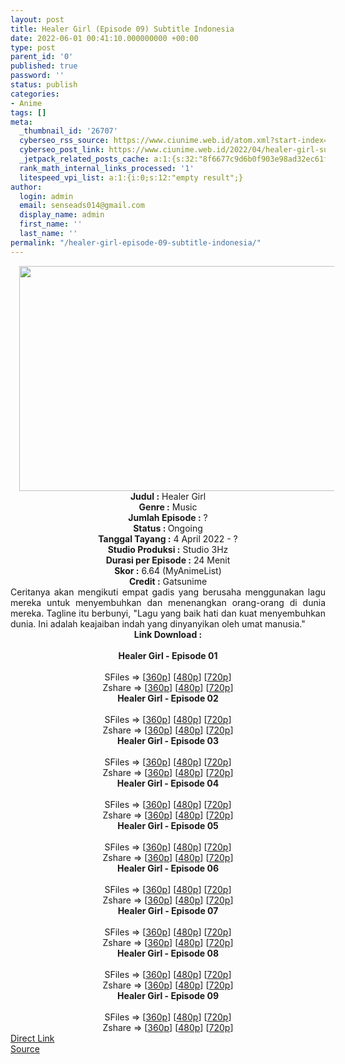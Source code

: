 ```yaml
---
layout: post
title: Healer Girl (Episode 09) Subtitle Indonesia
date: 2022-06-01 00:41:10.000000000 +00:00
type: post
parent_id: '0'
published: true
password: ''
status: publish
categories:
- Anime
tags: []
meta:
  _thumbnail_id: '26707'
  cyberseo_rss_source: https://www.ciunime.web.id/atom.xml?start-index=1
  cyberseo_post_link: https://www.ciunime.web.id/2022/04/healer-girl-subtitle-indonesia.html
  _jetpack_related_posts_cache: a:1:{s:32:"8f6677c9d6b0f903e98ad32ec61f8deb";a:2:{s:7:"expires";i:1658342817;s:7:"payload";a:3:{i:0;a:1:{s:2:"id";i:27005;}i:1;a:1:{s:2:"id";i:26906;}i:2;a:1:{s:2:"id";i:27096;}}}}
  rank_math_internal_links_processed: '1'
  litespeed_vpi_list: a:1:{i:0;s:12:"empty result";}
author:
  login: admin
  email: senseads014@gmail.com
  display_name: admin
  first_name: ''
  last_name: ''
permalink: "/healer-girl-episode-09-subtitle-indonesia/"
---
```

<div class="separator" style="clear: both; text-align: center;"><a href="https://blogger.googleusercontent.com/img/b/R29vZ2xl/AVvXsEjfcXrisJiW9OtVGCAZrkfZLYZl2KVbvOXyFcYXEUqAK0OHD6jzCg1JqLch_kXtoh_P55iG4Pqn9zJqLZTDUznvAqFTLohRzhz5oZTPSitwSIibm_TMEqG78JihjLXKMie-pJBxnwvoxscSUfXQebXPqVEiJY82PKN4k2fZCC0UEJGdy3neSzVFG3oS/s1280/Healer%20Girl.jpg" style="margin-left: 1em; margin-right: 1em;"><img border="0" data-original-height="720" data-original-width="1280" height="360" src="{{ site.baseurl }}/assets/2022/06/Healer%20Girl.jpg" width="640" /></a></div>
<div class="separator" style="clear: both; text-align: center;"></div>
<div style="text-align: center;"><b>Judul</b><b><b> </b>:</b> Healer Girl</div>
<div style="text-align: center;"><b><b>Genre :</b></b> Music</div>
<div style="text-align: center;"><b>Jumlah Episode :</b> ?<br /><b>Status :&nbsp;</b>Ongoing<br /><b>Tanggal Tayang :</b> 4 April&nbsp;2022 - ?<br /><b>Studio Produksi :</b>&nbsp;Studio 3Hz<br /><b>Durasi per Episode :</b> 24 Menit</div>
<div style="text-align: center;"><b>Skor :</b> 6.64 (MyAnimeList)</div>
<div style="text-align: center;"><b>Credit :</b>&nbsp;Gatsunime</div>
<div style="text-align: center;"></div>
<div style="text-align: justify;">Ceritanya akan mengikuti empat gadis yang berusaha menggunakan lagu mereka untuk menyembuhkan dan menenangkan orang-orang di dunia mereka. Tagline itu berbunyi, "Lagu yang baik hati dan kuat menyembuhkan dunia. Ini adalah keajaiban indah yang dinyanyikan oleh umat manusia."</div>
<div style="text-align: justify;"></div>
<div style="text-align: justify;"></div>
<div style="text-align: center;">
<div style="text-align: center;">
<div style="text-align: left;">
<div style="text-align: center;"><b>Link Download :</b></div>
<div style="text-align: center;"><b><br /></b></div>
<div style="text-align: center;"><span style="text-align: left;"><b>Healer Girl&nbsp;</b></span><b>- Episode 01</b></div>
<div style="text-align: center;"><b><br /></b></div>
<div style="text-align: center;">SFiles =&gt; [<a href="http://www.solidfiles.com/v/ZZP873DzAvMw8" target="_blank" rel="noopener">360p</a>] [<a href="http://www.solidfiles.com/v/ZZP87gAz43Qre" target="_blank" rel="noopener">480p</a>] [<a href="http://www.solidfiles.com/v/5dzWDpQV3xvL6" target="_blank" rel="noopener">720p</a>]</div>
<div style="text-align: center;">Zshare =&gt; [<a href="https://www108.zippyshare.com/v/8lfEvL2t/file.html" target="_blank" rel="noopener">360p</a>] [<a href="https://www108.zippyshare.com/v/KDoIBFKy/file.html" target="_blank" rel="noopener">480p</a>] [<a href="https://www108.zippyshare.com/v/LbU2bZI9/file.html" target="_blank" rel="noopener">720p</a>]</div>
<div style="text-align: center;"></div>
<div style="text-align: center;">
<div><span style="text-align: left;"><b>Healer Girl&nbsp;</b></span><b>- Episode 02</b></div>
<div><b><br /></b></div>
<div>SFiles =&gt; [<a href="http://www.solidfiles.com/v/BVX4peAmDXz5j" target="_blank" rel="noopener">360p</a>] [<a href="http://www.solidfiles.com/v/NVXWmpeMWjRr3" target="_blank" rel="noopener">480p</a>] [<a href="http://www.solidfiles.com/v/YLeG7LnD54Qaa" target="_blank" rel="noopener">720p</a>]</div>
<div>Zshare =&gt; [<a href="https://www40.zippyshare.com/v/0RO7xPpq/file.html" target="_blank" rel="noopener">360p</a>] [<a href="https://www40.zippyshare.com/v/UFwsSkM7/file.html" target="_blank" rel="noopener">480p</a>] [<a href="https://www40.zippyshare.com/v/ZfYv6eSj/file.html" target="_blank" rel="noopener">720p</a>]</div>
<div></div>
<div>
<div><span style="text-align: left;"><b>Healer Girl&nbsp;</b></span><b>- Episode 03</b></div>
<div><b><br /></b></div>
<div>SFiles =&gt; [<a href="http://www.solidfiles.com/v/VKWYgxZM5zMGK" target="_blank" rel="noopener">360p</a>] [<a href="http://www.solidfiles.com/v/BVX8MVkjd6BD6" target="_blank" rel="noopener">480p</a>] [<a href="http://www.solidfiles.com/v/kXzNjq6yQ8RQk" target="_blank" rel="noopener">720p</a>]</div>
<div>Zshare =&gt; [<a href="https://www48.zippyshare.com/v/rNm4pgBv/file.html" target="_blank" rel="noopener">360p</a>] [<a href="https://www48.zippyshare.com/v/u3Xr3orK/file.html" target="_blank" rel="noopener">480p</a>] [<a href="https://www48.zippyshare.com/v/V5s3TPoI/file.html" target="_blank" rel="noopener">720p</a>]</div>
</div>
<div></div>
<div>
<div><span style="text-align: left;"><b>Healer Girl&nbsp;</b></span><b>- Episode 04</b></div>
<div><b><br /></b></div>
<div>SFiles =&gt; [<a href="http://www.solidfiles.com/v/W8WYjjNWY4rj6" target="_blank" rel="noopener">360p</a>] [<a href="http://www.solidfiles.com/v/PeQWgw5a55nPG" target="_blank" rel="noopener">480p</a>] [<a href="http://www.solidfiles.com/v/4YVqLKrym7ngy" target="_blank" rel="noopener">720p</a>]</div>
<div>Zshare =&gt; [<a href="https://www43.zippyshare.com/v/FDjz8FRm/file.html" target="_blank" rel="noopener">360p</a>] [<a href="https://www43.zippyshare.com/v/qcTKSus6/file.html" target="_blank" rel="noopener">480p</a>] [<a href="https://www43.zippyshare.com/v/ZnKXufiH/file.html" target="_blank" rel="noopener">720p</a>]</div>
</div>
<div></div>
<div>
<div><span style="text-align: left;"><b>Healer Girl&nbsp;</b></span><b>- Episode 05</b></div>
<div><b><br /></b></div>
<div>SFiles =&gt; [<a href="https://www.mp4upload.com/9mira3379n1e" target="_blank" rel="noopener">360p</a>] [<a href="https://www.mp4upload.com/96jjvdqqmem4" target="_blank" rel="noopener">480p</a>] [<a href="https://www.mp4upload.com/miac8p8kmck6" target="_blank" rel="noopener">720p</a>]</div>
<div>Zshare =&gt; [<a href="https://www78.zippyshare.com/v/wI1UXAe0/file.html" target="_blank" rel="noopener">360p</a>] [<a href="https://www78.zippyshare.com/v/PR0SL2jN/file.html" target="_blank" rel="noopener">480p</a>] [<a href="https://www78.zippyshare.com/v/379ApBWO/file.html" target="_blank" rel="noopener">720p</a>]</div>
</div>
<div></div>
<div>
<div><span style="text-align: left;"><b>Healer Girl&nbsp;</b></span><b>- Episode 06</b></div>
<div><b><br /></b></div>
<div>SFiles =&gt; [<a href="https://www.mp4upload.com/6i55hqzdvko0" target="_blank" rel="noopener">360p</a>] [<a href="https://www.mp4upload.com/qkybafnwx4se" target="_blank" rel="noopener">480p</a>] [<a href="https://www.mp4upload.com/xf0hstdqtr8v" target="_blank" rel="noopener">720p</a>]</div>
<div>Zshare =&gt; [<a href="https://www97.zippyshare.com/v/tNSaVfdj/file.html" target="_blank" rel="noopener">360p</a>] [<a href="https://www97.zippyshare.com/v/ae9vGt5x/file.html" target="_blank" rel="noopener">480p</a>] [<a href="https://www97.zippyshare.com/v/PvRVBYoV/file.html" target="_blank" rel="noopener">720p</a>]</div>
</div>
<div></div>
<div>
<div><span style="text-align: left;"><b>Healer Girl&nbsp;</b></span><b>- Episode 07</b></div>
<div><b><br /></b></div>
<div>SFiles =&gt; [<a href="https://www.mp4upload.com/4cqxqadz5md7" target="_blank" rel="noopener">360p</a>] [<a href="https://www.mp4upload.com/qs2x0fkruhhf" target="_blank" rel="noopener">480p</a>] [<a href="https://www.mp4upload.com/qzei2w8oq8h9" target="_blank" rel="noopener">720p</a>]</div>
<div>Zshare =&gt; [<a href="https://www110.zippyshare.com/v/r2igxzRy/file.html" target="_blank" rel="noopener">360p</a>] [<a href="https://www110.zippyshare.com/v/bN7HytwZ/file.html" target="_blank" rel="noopener">480p</a>] [<a href="https://www110.zippyshare.com/v/Lf0tyUvs/file.html" target="_blank" rel="noopener">720p</a>]</div>
</div>
<div></div>
<div>
<div><span style="text-align: left;"><b>Healer Girl&nbsp;</b></span><b>- Episode 08</b></div>
<div><b><br /></b></div>
<div>SFiles =&gt; [<a href="http://www.solidfiles.com/v/Dez6N5qMryxvx" target="_blank" rel="noopener">360p</a>] [<a href="http://www.solidfiles.com/v/BVBWDjkYPzY52" target="_blank" rel="noopener">480p</a>] [<a href="http://www.solidfiles.com/v/6GyqvvYMVe2D8" target="_blank" rel="noopener">720p</a>]</div>
<div>Zshare =&gt; [<a href="https://www103.zippyshare.com/v/wFm9EViN/file.html" target="_blank" rel="noopener">360p</a>] [<a href="https://www103.zippyshare.com/v/vLbFLSzl/file.html" target="_blank" rel="noopener">480p</a>] [<a href="https://www103.zippyshare.com/v/IAhp8HCy/file.html" target="_blank" rel="noopener">720p</a>]</div>
</div>
<div></div>
<div>
<div><span style="text-align: left;"><b>Healer Girl&nbsp;</b></span><b>- Episode 09</b></div>
<div><b><br /></b></div>
<div>SFiles =&gt; [<a href="http://www.solidfiles.com/v/6zAmGMWzdQBk4" target="_blank" rel="noopener">360p</a>] [<a href="http://www.solidfiles.com/v/8yamypXDZWZww" target="_blank" rel="noopener">480p</a>] [<a href="http://www.solidfiles.com/v/wpYKpq3PKYDgR" target="_blank" rel="noopener">720p</a>]</div>
<div>Zshare =&gt; [<a href="https://www51.zippyshare.com/v/gJaYbfHE/file.html" target="_blank" rel="noopener">360p</a>] [<a href="https://www51.zippyshare.com/v/sfo2eIXn/file.html" target="_blank" rel="noopener">480p</a>] [<a href="https://www51.zippyshare.com/v/UlDy3gxu/file.html" target="_blank" rel="noopener">720p</a>]</div>
</div>
</div>
</div>
</div>
</div>
<link rel="stylesheet" href="https://cdnjs.cloudflare.com/ajax/libs/font-awesome/4.7.0/css/font-awesome.min.css" />
<div class="divbtn"> <a href="https://handymansurrender.com/fihup8buzv?key=94550f7ce39444073321dde3b8782f97" class="btn"><i class="fa fa-download"></i> Direct Link</a> <br /><a href="https://www.ciunime.web.id/2022/04/healer-girl-subtitle-indonesia.html">Source</a> </div>
